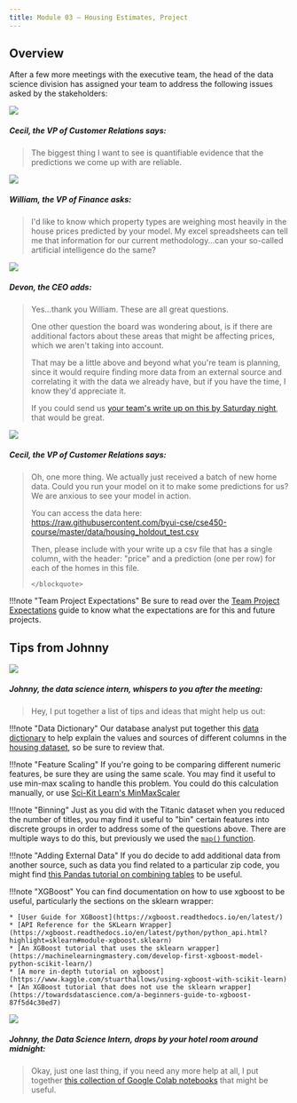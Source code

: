 ```yaml
---
title: Module 03 — Housing Estimates, Project
---
```


## Overview

After a few more meetings with the executive team, the head of the data science division has assigned your team to address the following issues asked by the stakeholders:

<div class="dialogue">
	<img src="{{URLROOT}}/shared/img/cecil.jpg">
	<h5>Cecil, the VP of Customer Relations says:</h5>
	<blockquote><p>The biggest thing I want to see is quantifiable evidence that the predictions we come up with are reliable.</p></blockquote>
</div>

<div class="dialogue">
	<img src="{{URLROOT}}/shared/img/william.jpg">
	<h5>William, the VP of Finance asks:</h5>
	<blockquote><p>I'd like to know which property types are weighing most heavily in the house prices predicted by your model. My excel spreadsheets can tell me that information for our current methodology...can your so-called artificial intelligence do the same?</p></blockquote>
</div>

<div class="dialogue">
	<img src="{{URLROOT}}/shared/img/devon.jpg">
	<h5>Devon, the CEO adds:</h5>
	<blockquote><p>Yes...thank you William. These are all great questions.</p><p>One other question the board was wondering about, is if there are additional factors about these areas that might be affecting prices, which we aren't taking into account.</p><p>That may be a little above and beyond what you're team is planning, since it would require finding more data from an external source and correlating it with the data we already have, but if you have the time, I know they'd appreciate it.</p>
	<p>If you could send us <a href='./summary.docx'>your team's write up on this by Saturday night</a>, that would be great.</p></blockquote>
</div>

<div class="dialogue">
	<img src="{{URLROOT}}/shared/img/cecil.jpg">
	<h5>Cecil, the VP of Customer Relations says:</h5>
	<blockquote><p>Oh, one more thing. We actually just received a batch of new home data. Could you run your model on it to make some predictions for us? We are anxious to see your model in action.</p>
	<p>You can access the data here: <a href="https://raw.githubusercontent.com/byui-cse/cse450-course/master/data/housing_holdout_test.csv">https://raw.githubusercontent.com/byui-cse/cse450-course/master/data/housing_holdout_test.csv</a></p>
	<p>Then, please include with your write up a csv file that has a single column, with the header: "price" and a prediction (one per row) for each of the homes in this file.</p>
	
	</blockquote>
</div>


!!!note "Team Project Expectations"
	Be sure to read over the [Team Project Expectations](../course/projects.html) guide to know what the expectations are for this and future projects.


## Tips from Johnny

<div class="dialogue">
	<img src="{{URLROOT}}/shared/img/johnny.jpg">
	<h5>Johnny, the data science intern, whispers to you after the meeting:</h5>
	<blockquote><p>Hey, I put together a list of tips and ideas that might help us out:</p></blockquote>
</div>

!!!note "Data Dictionary"
	Our database analyst put together this [data dictionary](./housing-dictionary.txt) to help explain the values and sources of different columns in the [housing dataset](https://raw.githubusercontent.com/byui-cse/cse450-course/master/data/housing.csv), so be sure to review that.

!!!note "Feature Scaling"
	If you're going to be comparing different numeric features, be sure they are using the same scale. You may find it useful to use min-max scaling to handle this problem. You could do this calculation manually, or use [Sci-Kit Learn's MinMaxScaler](https://scikit-learn.org/stable/modules/generated/sklearn.preprocessing.MinMaxScaler.html)

!!!note "Binning"
	Just as you did with the Titanic dataset when you reduced the number of titles, you may find it useful to "bin" certain features into discrete groups in order to address some of the questions above. There are multiple ways to do this, but previously we used the [`map()` function](https://pandas.pydata.org/pandas-docs/stable/reference/api/pandas.Series.map.html).

!!!note "Adding External Data"
	If you do decide to add additional data from another source, such as data you find related to a particular zip code, you might find [this Pandas tutorial on combining tables](https://pandas.pydata.org/docs/getting_started/intro_tutorials/08_combine_dataframes.html) to be useful.

!!!note "XGBoost"
	You can find documentation on how to use xgboost to be useful, particularly the sections on the sklearn wrapper:

	* [User Guide for XGBoost](https://xgboost.readthedocs.io/en/latest/)
	* [API Reference for the SKLearn Wrapper](https://xgboost.readthedocs.io/en/latest/python/python_api.html?highlight=sklearn#module-xgboost.sklearn)
	* [An XGBoost tutorial that uses the sklearn wrapper](https://machinelearningmastery.com/develop-first-xgboost-model-python-scikit-learn/)
	* [A more in-depth tutorial on xgboost](https://www.kaggle.com/stuarthallows/using-xgboost-with-scikit-learn)
	* [An XGBoost tutorial that does not use the sklearn wrapper](https://towardsdatascience.com/a-beginners-guide-to-xgboost-87f5d4c30ed7)

<div class="dialogue">
	<img src="{{URLROOT}}/shared/img/johnny.jpg">
	<h5>Johnny, the Data Science Intern, drops by your hotel room around midnight:</h5>
	<blockquote><p>Okay, just one last thing, if you need any more help at all, I put together <a href='./hints.html'>this collection of Google Colab notebooks</a> that might be useful.</p></blockquote>
</div>


[^1]: [CEO photo by Oz Seyrek on Unsplash ](https://unsplash.com/photos/-Ir03_pgpMU)

[^2]: [VP of HR photo by Christina @ wocintechchat.com](https://unsplash.com/photos/SJvDxw0azqw)

[^3]: [VP of Finance photo by steffen Wienberg on Unsplash](https://unsplash.com/photos/ml-pxK0Ovmw)

[^4]: [Data Science Intern photo by Fábio Lucas on Unsplash](https://unsplash.com/photos/iczrMDNuvzkml-pxK0Ovmw)